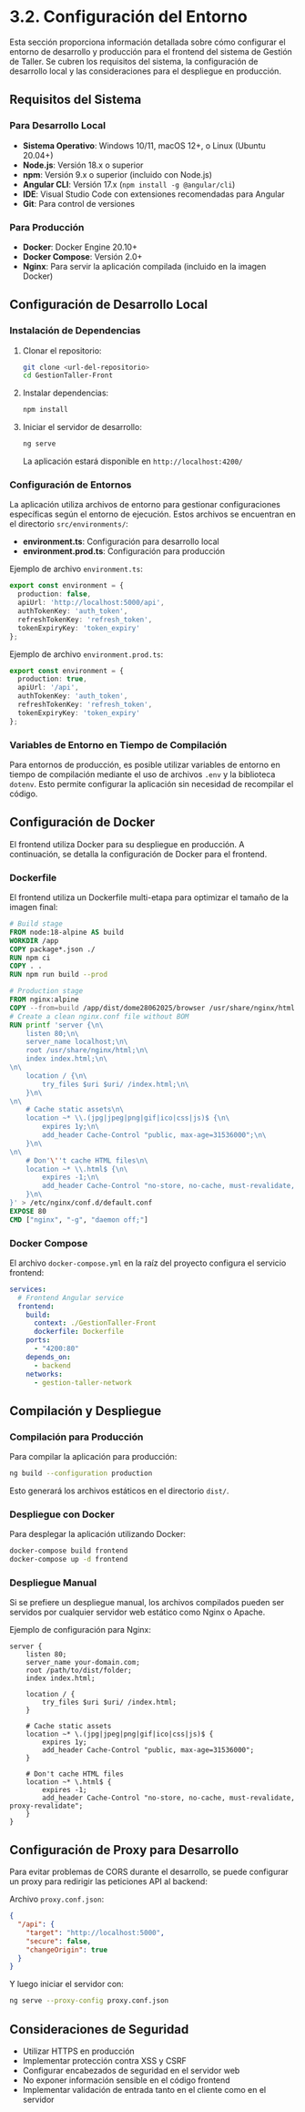# 3.2. Configuración del Entorno

Esta sección proporciona información detallada sobre cómo configurar el entorno de desarrollo y producción para el frontend del sistema de Gestión de Taller. Se cubren los requisitos del sistema, la configuración de desarrollo local y las consideraciones para el despliegue en producción.

## Requisitos del Sistema

### Para Desarrollo Local

- **Sistema Operativo**: Windows 10/11, macOS 12+, o Linux (Ubuntu 20.04+)
- **Node.js**: Versión 18.x o superior
- **npm**: Versión 9.x o superior (incluido con Node.js)
- **Angular CLI**: Versión 17.x (`npm install -g @angular/cli`)
- **IDE**: Visual Studio Code con extensiones recomendadas para Angular
- **Git**: Para control de versiones

### Para Producción

- **Docker**: Docker Engine 20.10+
- **Docker Compose**: Versión 2.0+
- **Nginx**: Para servir la aplicación compilada (incluido en la imagen Docker)

## Configuración de Desarrollo Local

### Instalación de Dependencias

1. Clonar el repositorio:
   ```bash
   git clone <url-del-repositorio>
   cd GestionTaller-Front
   ```

2. Instalar dependencias:
   ```bash
   npm install
   ```

3. Iniciar el servidor de desarrollo:
   ```bash
   ng serve
   ```
   La aplicación estará disponible en `http://localhost:4200/`

### Configuración de Entornos

La aplicación utiliza archivos de entorno para gestionar configuraciones específicas según el entorno de ejecución. Estos archivos se encuentran en el directorio `src/environments/`:

- **environment.ts**: Configuración para desarrollo local
- **environment.prod.ts**: Configuración para producción

Ejemplo de archivo `environment.ts`:
```typescript
export const environment = {
  production: false,
  apiUrl: 'http://localhost:5000/api',
  authTokenKey: 'auth_token',
  refreshTokenKey: 'refresh_token',
  tokenExpiryKey: 'token_expiry'
};
```

Ejemplo de archivo `environment.prod.ts`:
```typescript
export const environment = {
  production: true,
  apiUrl: '/api',
  authTokenKey: 'auth_token',
  refreshTokenKey: 'refresh_token',
  tokenExpiryKey: 'token_expiry'
};
```

### Variables de Entorno en Tiempo de Compilación

Para entornos de producción, es posible utilizar variables de entorno en tiempo de compilación mediante el uso de archivos `.env` y la biblioteca `dotenv`. Esto permite configurar la aplicación sin necesidad de recompilar el código.

## Configuración de Docker

El frontend utiliza Docker para su despliegue en producción. A continuación, se detalla la configuración de Docker para el frontend.

### Dockerfile

El frontend utiliza un Dockerfile multi-etapa para optimizar el tamaño de la imagen final:

```dockerfile
# Build stage
FROM node:18-alpine AS build
WORKDIR /app
COPY package*.json ./
RUN npm ci
COPY . .
RUN npm run build --prod

# Production stage
FROM nginx:alpine
COPY --from=build /app/dist/dome28062025/browser /usr/share/nginx/html
# Create a clean nginx.conf file without BOM
RUN printf 'server {\n\
    listen 80;\n\
    server_name localhost;\n\
    root /usr/share/nginx/html;\n\
    index index.html;\n\
\n\
    location / {\n\
        try_files $uri $uri/ /index.html;\n\
    }\n\
\n\
    # Cache static assets\n\
    location ~* \\.(jpg|jpeg|png|gif|ico|css|js)$ {\n\
        expires 1y;\n\
        add_header Cache-Control "public, max-age=31536000";\n\
    }\n\
\n\
    # Don'\''t cache HTML files\n\
    location ~* \\.html$ {\n\
        expires -1;\n\
        add_header Cache-Control "no-store, no-cache, must-revalidate, proxy-revalidate";\n\
    }\n\
}' > /etc/nginx/conf.d/default.conf
EXPOSE 80
CMD ["nginx", "-g", "daemon off;"]
```

### Docker Compose

El archivo `docker-compose.yml` en la raíz del proyecto configura el servicio frontend:

```yaml
services:
  # Frontend Angular service
  frontend:
    build:
      context: ./GestionTaller-Front
      dockerfile: Dockerfile
    ports:
      - "4200:80"
    depends_on:
      - backend
    networks:
      - gestion-taller-network
```

## Compilación y Despliegue

### Compilación para Producción

Para compilar la aplicación para producción:

```bash
ng build --configuration production
```

Esto generará los archivos estáticos en el directorio `dist/`.

### Despliegue con Docker

Para desplegar la aplicación utilizando Docker:

```bash
docker-compose build frontend
docker-compose up -d frontend
```

### Despliegue Manual

Si se prefiere un despliegue manual, los archivos compilados pueden ser servidos por cualquier servidor web estático como Nginx o Apache.

Ejemplo de configuración para Nginx:

```nginx
server {
    listen 80;
    server_name your-domain.com;
    root /path/to/dist/folder;
    index index.html;

    location / {
        try_files $uri $uri/ /index.html;
    }

    # Cache static assets
    location ~* \.(jpg|jpeg|png|gif|ico|css|js)$ {
        expires 1y;
        add_header Cache-Control "public, max-age=31536000";
    }

    # Don't cache HTML files
    location ~* \.html$ {
        expires -1;
        add_header Cache-Control "no-store, no-cache, must-revalidate, proxy-revalidate";
    }
}
```

## Configuración de Proxy para Desarrollo

Para evitar problemas de CORS durante el desarrollo, se puede configurar un proxy para redirigir las peticiones API al backend:

Archivo `proxy.conf.json`:
```json
{
  "/api": {
    "target": "http://localhost:5000",
    "secure": false,
    "changeOrigin": true
  }
}
```

Y luego iniciar el servidor con:
```bash
ng serve --proxy-config proxy.conf.json
```

## Consideraciones de Seguridad

- Utilizar HTTPS en producción
- Implementar protección contra XSS y CSRF
- Configurar encabezados de seguridad en el servidor web
- No exponer información sensible en el código frontend
- Implementar validación de entrada tanto en el cliente como en el servidor